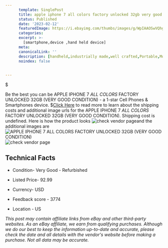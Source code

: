 ```yaml
---
      template: SinglePost
      title: apple iphone 7 all colors factory unlocked 32gb very good condition 
      status: Published
      date: '2023-02-12'
      featuredImage: https://i.ebayimg.com/thumbs/images/g/WpIAAOSwVQhgUnXs/s-l225.jpg
      categories: 
      excerpt: >-
        [smartphone,device ,hand held device]
      meta:
      canonicalLink: ''
      description: [handheld,industrially made,well crafted,Portable,Mobile,Compact,Convenient,Lightweight,Maneuverable,Man-portable,Miniature,Carriable,Hand-held,Light,Holdable,Transportable,Mobile device,Pocket-sized,On-the-go,Wireless,Cordless,Compact size,Convenient size, smartphone,device ,hand held device]
      noindex: false
      
        
---
```

$

Be the best you can be  APPLE IPHONE 7 *ALL COLORS* FACTORY UNLOCKED 32GB (VERY GOOD CONDITION) - a 1-star Cell Phones & Smartphones device.
$[Click Here](https://www.ebay.com/itm/402753957052?hash=item5dc601acbc%3Ag%3AWpIAAOSwVQhgUnXs&amdata=enc%3AAQAHAAAA4D0Fs2wJ2S7gDhX3saPYe33m8PG95vJ4YlsBkCpp%2BCb8RtVXn44uewVnPJnFrhYJAPAADNIn1zcETXWPVIEscaOJs7oPGhi7%2Fia1%2BOlxR%2BolDX1GqMiaws51hrWtrnLIKEVCZPYNC2ZCbUUqDzH43FJWlpF6PfPs6ugrtPeAoUf55ovfWwCB0%2FGVQaenidfBAq93cQd2q%2BTqPWmzedty3nSruBX1nqGyGfpM1gzZmeToL29xfy6cJoTBRZvhghw1Qn9XhgvoUH6VhYn3WEKDdbFRQgMBa%2FSyV8bnG%2FOt4Dlx&mkevt=1&mkcid=1&mkrid=711-53200-19255-0&campid=%253CePNCampaignId%253E&customid=%253CreferenceId%253E&toolid=10049) to read more to learn about the shipping costs and additional image urls for the APPLE IPHONE 7 *ALL COLORS* FACTORY UNLOCKED 32GB (VERY GOOD CONDITION). Shipping cost is undefined. Here is how the product looks ![check vendor page](https://i.ebayimg.com/thumbs/images/g/WpIAAOSwVQhgUnXs/s-l225.jpg)and the additional images are![APPLE IPHONE 7 *ALL COLORS* FACTORY UNLOCKED 32GB (VERY GOOD CONDITION)](https://i.ebayimg.com/images/g/WpIAAOSwVQhgUnXs/s-l1200.jpg)![check vendor page](https://origin-galleryplus.ebayimg.com/ws/web/402753957052_2_0_1/225x225.jpg,https://origin-galleryplus.ebayimg.com/ws/web/402753957052_3_0_1/225x225.jpg,https://origin-galleryplus.ebayimg.com/ws/web/402753957052_4_0_1/225x225.jpg,https://origin-galleryplus.ebayimg.com/ws/web/402753957052_5_0_1/225x225.jpg,https://origin-galleryplus.ebayimg.com/ws/web/402753957052_6_0_1/225x225.jpg,https://origin-galleryplus.ebayimg.com/ws/web/402753957052_7_0_1/225x225.jpg,https://origin-galleryplus.ebayimg.com/ws/web/402753957052_8_0_1/225x225.jpg,https://origin-galleryplus.ebayimg.com/ws/web/402753957052_9_0_1/225x225.jpg,https://origin-galleryplus.ebayimg.com/ws/web/402753957052_10_0_1/225x225.jpg,https://origin-galleryplus.ebayimg.com/ws/web/402753957052_11_0_1/225x225.jpg)



 ## Technical Facts 



     
      

 - Condition- Very Good - Refurbished 


      

 - Listed Price- 92.99 


      

 - Currency- USD 


      

 - Feedback score - 3774 


      

 - Location - US 


      
      

 *_This post may contain affiliate links from eBay and other third-party websites. As an eBay affiliate, we earn from qualifying purchases. Although we do our best to keep the information up-to-date and accurate, please check the date and all details with the vendor's website before making a purchase. Not all data may be accurate._*






